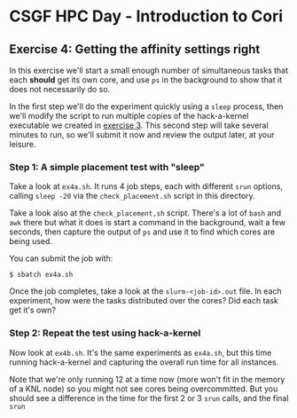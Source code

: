 # CSGF HPC Day - Introduction to Cori

## Exercise 4: Getting the affinity settings right

In this exercise we'll start a small enough number of simultaneous tasks that
each **should** get its own core, and use `ps` in the background to show that
it does not necessarily do so.

In the first step we'll do the experiment quickly using a `sleep` process, then
we'll modify the script to run multiple copies of the hack-a-kernel executable 
we created in [exercise 3](../ex3-building_apps/README.md). This second step 
will take several minutes to run, so we'll submit it now and review the output
later, at your leisure.

### Step 1: A simple placement test with "sleep"

Take a look at `ex4a.sh`. It runs 4 job steps, each with different `srun` 
options, calling `sleep -20` via the `check_placement.sh` script in this 
directory.

Take a look also at the `check_placement,sh` script. There's a lot of `bash`
and `awk` there but what it does is start a command in the background, wait
a few seconds, then capture the output of `ps` and use it to find which cores
are being used.

You can submit the job with:

```console
$ sbatch ex4a.sh
```

Once the job completes, take a look at the `slurm-<job-id>.out` file. In each
experiment, how were the tasks distributed over the cores? Did each task get 
it's own?

### Step 2: Repeat the test using hack-a-kernel

Now look at `ex4b.sh`. It's the same experiments as `ex4a.sh`, but this time 
running hack-a-kernel and capturing the overall run time for all instances.

Note that we're only running 12 at a time now (more won't fit in the memory of
a KNL node) so you might not see cores being overcommitted. But you should see 
a difference in the time for the first 2 or 3 `srun` calls, and the final 
`srun`
